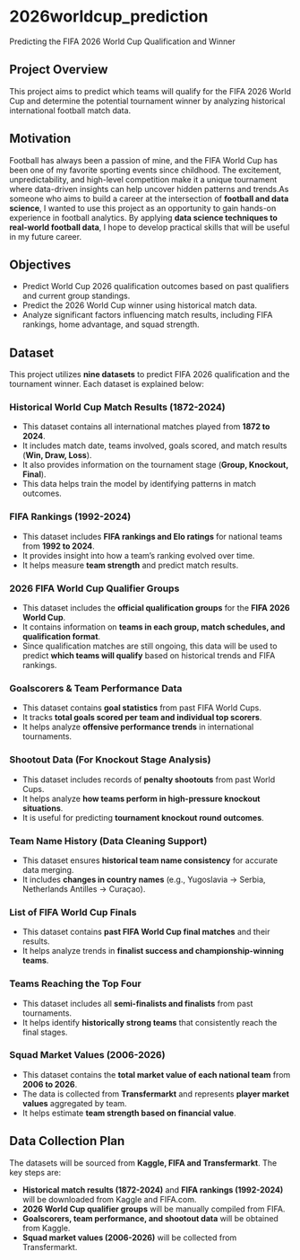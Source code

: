 # 2026worldcup_prediction
Predicting the FIFA 2026 World Cup Qualification and Winner

## Project Overview
This project aims to predict which teams will qualify for the FIFA 2026 World Cup and determine the potential tournament winner by analyzing historical international football match data.

## Motivation  
Football has always been a passion of mine, and the FIFA World Cup has been one of my favorite sporting events since childhood. The excitement, unpredictability, and high-level competition make it a unique tournament where data-driven insights can help uncover hidden patterns and trends.As someone who aims to build a career at the intersection of **football and data science**, I wanted to use this project as an opportunity to gain hands-on experience in football analytics. By applying **data science techniques to real-world football data**, I hope to develop practical skills that will be useful in my future career.

## Objectives
- Predict World Cup 2026 qualification outcomes based on past qualifiers and current group standings.
- Predict the 2026 World Cup winner using historical match data.
- Analyze significant factors influencing match results, including FIFA rankings, home advantage, and squad strength.

## Dataset  

This project utilizes **nine datasets** to predict FIFA 2026 qualification and the tournament winner. Each dataset is explained below:  

### Historical World Cup Match Results (1872-2024)
- This dataset contains all international matches played from **1872 to 2024**.  
- It includes match date, teams involved, goals scored, and match results (**Win, Draw, Loss**).  
- It also provides information on the tournament stage (**Group, Knockout, Final**).  
- This data helps train the model by identifying patterns in match outcomes.  

### FIFA Rankings (1992-2024)
- This dataset includes **FIFA rankings and Elo ratings** for national teams from **1992 to 2024**.  
- It provides insight into how a team’s ranking evolved over time.  
- It helps measure **team strength** and predict match results.  

### 2026 FIFA World Cup Qualifier Groups
- This dataset includes the **official qualification groups** for the **FIFA 2026 World Cup**.  
- It contains information on **teams in each group, match schedules, and qualification format**.  
- Since qualification matches are still ongoing, this data will be used to predict **which teams will qualify** based on historical trends and FIFA rankings.  

### Goalscorers & Team Performance Data
- This dataset contains **goal statistics** from past FIFA World Cups.  
- It tracks **total goals scored per team and individual top scorers**.  
- It helps analyze **offensive performance trends** in international tournaments.  

### Shootout Data (For Knockout Stage Analysis) 
- This dataset includes records of **penalty shootouts** from past World Cups.  
- It helps analyze **how teams perform in high-pressure knockout situations**.  
- It is useful for predicting **tournament knockout round outcomes**.  

### Team Name History (Data Cleaning Support) 
- This dataset ensures **historical team name consistency** for accurate data merging.  
- It includes **changes in country names** (e.g., Yugoslavia → Serbia, Netherlands Antilles → Curaçao).  

### List of FIFA World Cup Finals
- This dataset contains **past FIFA World Cup final matches** and their results.  
- It helps analyze trends in **finalist success and championship-winning teams**.  

### Teams Reaching the Top Four
- This dataset includes all **semi-finalists and finalists** from past tournaments.  
- It helps identify **historically strong teams** that consistently reach the final stages.  

### Squad Market Values (2006-2026)
- This dataset contains the **total market value of each national team** from **2006 to 2026**.  
- The data is collected from **Transfermarkt** and represents **player market values** aggregated by team.  
- It helps estimate **team strength based on financial value**.

## Data Collection Plan  

The datasets will be sourced from **Kaggle, FIFA and Transfermarkt**. The key steps are:  

- **Historical match results (1872-2024)** and **FIFA rankings (1992-2024)** will be downloaded from Kaggle and FIFA.com.  
- **2026 World Cup qualifier groups** will be manually compiled from FIFA.  
- **Goalscorers, team performance, and shootout data** will be obtained from Kaggle.  
- **Squad market values (2006-2026)** will be collected from Transfermarkt.  

 



  

